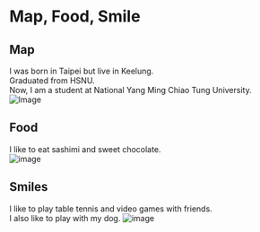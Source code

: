 # Map, Food, Smile

## Map
I was born in Taipei but live in Keelung.  
Graduated from HSNU.  
Now, I am a student at National Yang Ming Chiao Tung University.  
![Image](https://github.com/user-attachments/assets/5db90c21-806a-41e4-836a-7e74441c3397)

## Food
I like to eat sashimi and sweet chocolate.  
![image](https://github.com/user-attachments/assets/2abcc82d-6226-43e5-bcdb-9e8bc612b538)


## Smiles
I like to play table tennis and video games with friends.  
I also like to play with my dog.
![image](https://github.com/user-attachments/assets/e51c8a85-edb3-42be-8a7a-813c7658a9c7)
